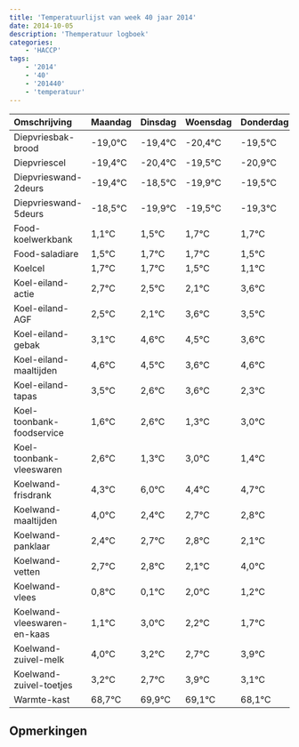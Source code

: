 ```yaml
---
title: 'Temperatuurlijst van week 40 jaar 2014'
date: 2014-10-05
description: 'Themperatuur logboek'
categories:
    - 'HACCP'
tags:
    - '2014'
    - '40'
    - '201440'
    - 'temperatuur'
---
```

|Omschrijving|Maandag|Dinsdag|Woensdag|Donderdag|Vrijdag|Zaterdag|Zondag|
|:---|:---|:---|:---|:---|:---|:---|:---|
|Diepvriesbak-brood|-19,0°C|-19,4°C|-20,4°C|-19,5°C|-20,9°C|-20,5°C|-20,3°C|
|Diepvriescel|-19,4°C|-20,4°C|-19,5°C|-20,9°C|-20,5°C|-20,3°C|-20,3°C|
|Diepvrieswand-2deurs|-19,4°C|-18,5°C|-19,9°C|-19,5°C|-19,3°C|-19,3°C|-19,5°C|
|Diepvrieswand-5deurs|-18,5°C|-19,9°C|-19,5°C|-19,3°C|-19,3°C|-19,5°C|-19,9°C|
|Food-koelwerkbank|1,1°C|1,5°C|1,7°C|1,7°C|1,5°C|1,1°C|2,6°C|
|Food-saladiare|1,5°C|1,7°C|1,7°C|1,5°C|1,1°C|2,6°C|2,5°C|
|Koelcel|1,7°C|1,7°C|1,5°C|1,1°C|2,6°C|2,5°C|1,6°C|
|Koel-eiland-actie|2,7°C|2,5°C|2,1°C|3,6°C|3,5°C|2,6°C|3,6°C|
|Koel-eiland-AGF|2,5°C|2,1°C|3,6°C|3,5°C|2,6°C|3,6°C|2,3°C|
|Koel-eiland-gebak|3,1°C|4,6°C|4,5°C|3,6°C|4,6°C|3,3°C|5,0°C|
|Koel-eiland-maaltijden|4,6°C|4,5°C|3,6°C|4,6°C|3,3°C|5,0°C|3,4°C|
|Koel-eiland-tapas|3,5°C|2,6°C|3,6°C|2,3°C|4,0°C|2,4°C|2,7°C|
|Koel-toonbank-foodservice|1,6°C|2,6°C|1,3°C|3,0°C|1,4°C|1,7°C|1,8°C|
|Koel-toonbank-vleeswaren|2,6°C|1,3°C|3,0°C|1,4°C|1,7°C|1,8°C|1,1°C|
|Koelwand-frisdrank|4,3°C|6,0°C|4,4°C|4,7°C|4,8°C|4,1°C|6,0°C|
|Koelwand-maaltijden|4,0°C|2,4°C|2,7°C|2,8°C|2,1°C|4,0°C|3,2°C|
|Koelwand-panklaar|2,4°C|2,7°C|2,8°C|2,1°C|4,0°C|3,2°C|2,7°C|
|Koelwand-vetten|2,7°C|2,8°C|2,1°C|4,0°C|3,2°C|2,7°C|3,9°C|
|Koelwand-vlees|0,8°C|0,1°C|2,0°C|1,2°C|0,7°C|1,9°C|1,1°C|
|Koelwand-vleeswaren-en-kaas|1,1°C|3,0°C|2,2°C|1,7°C|2,9°C|2,1°C|1,1°C|
|Koelwand-zuivel-melk|4,0°C|3,2°C|2,7°C|3,9°C|3,1°C|2,1°C|3,1°C|
|Koelwand-zuivel-toetjes|3,2°C|2,7°C|3,9°C|3,1°C|2,1°C|3,1°C|3,9°C|
|Warmte-kast|68,7°C|69,9°C|69,1°C|68,1°C|69,1°C|69,9°C|68,7°C|

## Opmerkingen


